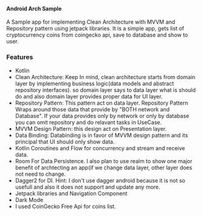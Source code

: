 #### Android Arch Sample
A Sample app for implementing Clean Architecture with MVVM and Repository pattern using jetpack libraries.
It is a simple app, gets list of cryptocurrency coins from coingecko api, save to database and show to user.

### Features
* Kotlin
* Clean Architecture: Keep In mind, clean architecture starts from domain layer by implementing business logic(data models and abstract repository interfaces). so domain layer says to data layer what is should do and also domain layer provides proper data for UI layer.
* Repository Pattern: This pattern act on data layer. Repository Pattern Wraps around those data that provide by "BOTH network and Database". If your data provides only by network or only by database you can omit repository and do relavant tasks in UseCase.
* MVVM Design Pattern: this design act on Presentation layer.
* Data Binding: Databinding is in favor of MVVM design pattern and its principal that UI should only show data.
* Kotlin Coroutines and Flow for concurrency and stream and receive data.
* Room For Data Persistence. I also plan to use realm to show one major benefit of archtecting an app(if we change data layer, other layer does not need to change. 
* Dagger2 for DI. Hint: I don't use dagger android because it is not so usefull and also it does not support and update any more. 
* Jetpack libraries and Navigation Component
* Dark Mode
* I used CoinGecko Free Api for coins list.
